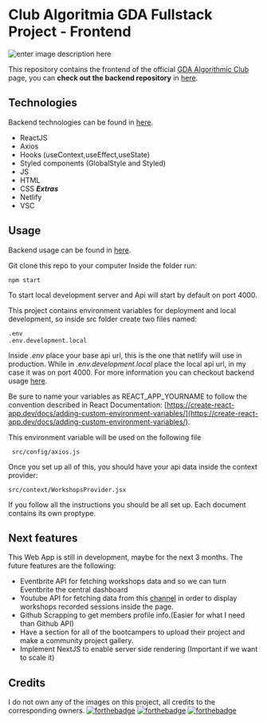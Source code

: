 # Club Algoritmia GDA Fullstack Project - Frontend
![enter image description here](https://i.imgur.com/RZoXTcW.png)

 
This repository contains the frontend of the official [GDA Algorithmic Club](https://github.com/Club-de-Algoritmia-GDA) page, you can **check out the backend repository** in [here](https://github.com/S4ND1X/ClubAlgoritmiaBackend).

##   Technologies
Backend technologies can be found in [here](https://github.com/S4ND1X/ClubAlgoritmiaBackend).
 - ReactJS
 - Axios
 - Hooks (useContext,useEffect,useState)	
 - Styled components (GlobalStyle and Styled)
 - JS
 -  HTML
 - CSS
***Extras***
 - Netlify
 - VSC
 
## Usage
Backend usage can be found in [here](https://github.com/S4ND1X/ClubAlgoritmiaBackend).

Git clone this repo to your computer
Inside the folder run:

    npm start
To start local development server and
Api will start by default on port 4000.

This project contains environment variables for deployment and local development, so inside src folder create two files named:

    .env
    .env.development.local
 Inside *.env* place your base api url, this is the one that netlify will use in production. While in *.env.development.local* place the local api url, in my case it was on port 4000. For more information you can checkout backend usage [here](https://github.com/S4ND1X/ClubAlgoritmiaBackend).
 
Be sure to name your variables as REACT_APP_YOURNAME to follow the convention described in React Documentation: [https://create-react-app.dev/docs/adding-custom-environment-variables/](https://create-react-app.dev/docs/adding-custom-environment-variables/).
 
This environment variable will be used on the following file
   

     src/config/axios.js

Once you set up all of this, you should have your api data inside the context provider:

    src/context/WorkshopsProvider.jsx

If you follow all the instructions you should be all set up.
Each document contains its own proptype.

## Next features
This Web App is still in development, maybe for the next 3 months. The future features are the following:

 - Eventbrite API for fetching workshops data and so we can turn Eventbrite the central dashboard
 - Youtube API for fetching data from this [channel](https://www.youtube.com/channel/UCD_B4-slyYz-qYK7BI6R4oA) in order to display workshops recorded sessions inside the page.
 - Github Scrapping to get members profile info.(Easier for what I need than Github API)
 - Have a section for all of the bootcampers to upload their project and make a community project gallery.
 - Implement NextJS to enable server side rendering (Important if we want to scale it)

## Credits
I do not own any of the images on this project, all credits to the corresponding owners.
[![forthebadge](https://forthebadge.com/images/badges/made-with-javascript.svg)](https://forthebadge.com) [![forthebadge](https://forthebadge.com/images/badges/built-with-swag.svg)](https://forthebadge.com)
[![forthebadge](https://forthebadge.com/images/badges/uses-badges.svg)](https://forthebadge.com)

